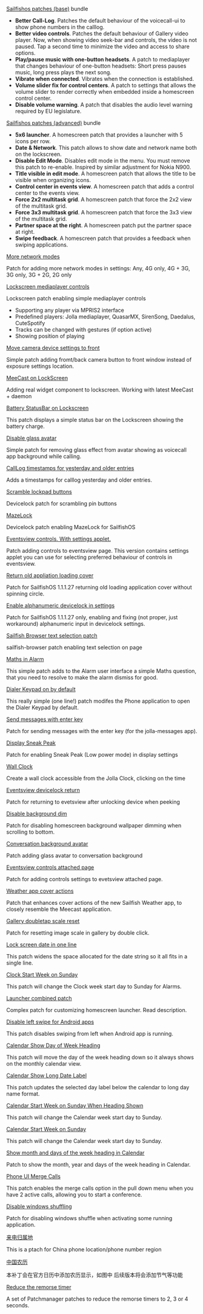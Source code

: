 [Sailfishos patches (base)](https://openrepos.net/content/sfietkonstantin/sailfishos-patches-base) bundle
* **Better Call-Log**. Patches the default behaviour of the voicecall-ui to show phone numbers in the calllog.
* **Better video controls**. Patches the default behaviour of Gallery video player. Now, when showing video seek-bar and controls, the video is not paused. Tap a second time to minimize the video and access to share options.
* **Play/pause music with one-button headsets**. A patch to mediaplayer that changes behaviour of one-button headsets: Short press pauses music, long press plays the next song.
* **Vibrate when connected**. Vibrates when the connection is established.
* **Volume slider fix for control centers**. A patch to settings that allows the volume slider to render correctly when embedded inside a homescreen control center.
* **Disable volume warning**. A patch that disables the audio level warning required by EU legislature.

[Sailfishos patches (advanced)](https://openrepos.net/content/sfietkonstantin/sailfishos-patches-advanced) bundle

* **5x6 launcher**. A homescreen patch that provides a launcher with 5 icons per row.
* **Date & Network**. This patch allows to show date and network name both on the lockscreen.
* **Disable Edit Mode**. Disables edit mode in the menu. You must remove this patch to re-enable. Inspired by similar adjustment for Nokia N900.
* **Title visible in edit mode**. A homescreen patch that allows the title to be visible when organizing icons.
* **Control center in events view**. A homescreen patch that adds a control center to the events view.
* **Force 2x2 multitask grid**. A homescreen patch that force the 2x2 view of the multitask grid.
* **Force 3x3 multitask grid**. A homescreen patch that force the 3x3 view of the multitask grid.
* **Partner space at the right**. A homescreen patch put the partner space at right.
* **Swipe feedback**. A homescreen patch that provides a feedback when swiping applications.

[More network modes](https://openrepos.net/content/coderusofono/patch-more-network-modes)

Patch for adding more network modes in settings: Any, 4G only, 4G + 3G, 3G only, 3G + 2G, 2G only

[Lockscreen mediaplayer controls](https://openrepos.net/content/coderus/patch-lockscreen-mediaplayer-controls)

Lockscreen patch enabling simple mediaplayer controls
* Supporting any player via MPRIS2 interface
* Predefined players: Jolla mediaplayer, QuasarMX, SirenSong, Daedalus, CuteSpotify
* Tracks can be changed with gestures (if option active)
* Showing position of playing

[Move camera device settings to front](https://openrepos.net/content/coderus/patch-move-camera-device-settings-front)

Simple patch adding fromt/back camera button to front window instead of exposure settings location.

[MeeCast on LockScreen](https://openrepos.net/content/vasvlad/meecast-lockscreen)

Adding real widget component to lockscreen. Working with latest MeeCast + daemon

[Battery StatusBar on Lockscreen](https://openrepos.net/content/billyhalley/patch-battery-statusbar-lockscreen)

This patch displays a simple status bar on the Lockscreen showing the battery charge.

[Disable glass avatar](https://openrepos.net/content/coderus/patch-disable-glass-avatar)

Simple patch for removing glass effect from avatar showing as voicecall app background while calling.

[CallLog timestamps for yesterday and older entries](https://openrepos.net/content/muppis/patch-calllog-timestamps-yesterday-and-older-entries)

Adds a timestamps for calllog yesterday and older entries.

[Scramble lockpad buttons](https://openrepos.net/content/coderus/patch-scramble-lockpad-buttons)

Devicelock patch for scrambling pin buttons

[MazeLock](https://openrepos.net/content/coderus/patch-mazelock)

Devicelock patch enabling MazeLock for SailfishOS

[Eventsview controls. With settings applet.](https://openrepos.net/content/coderus/patch-eventsview-controls-settings-applet)

Patch adding controls to eventsview page. This version contains settings applet you can use for selecting preferred behaviour of controls in eventsview.

[Return old appliation loading cover](https://openrepos.net/content/coderus/patch-return-old-appliation-loading-cover)

Patch for SailfishOS 1.1.1.27 returning old loading application cover without spinning circle.

[Enable alphanumeric devicelock in settings](https://openrepos.net/content/coderus/patch-enable-alphanumeric-devicelock-settings)

Patch for SailfishOS 1.1.1.27 only, enabling and fixing (not proper, just workaround) alphanumeric input in devicelock settings.

[Sailfish Browser text selection patch](https://openrepos.net/content/coderus/patch-sailfish-browser-text-selection-patch)

sailfish-browser patch enabling text selection on page

[Maths in Alarm](https://openrepos.net/content/eugenio/patch-maths-alarm)

This simple patch adds to the Alarm user interface a simple Maths question, that you need to resolve to make the alarm dismiss for good.

[Dialer Keypad on by default](https://openrepos.net/content/eugenio/patch-dialer-keypad-default)

This really simple (one line!) patch modifes the Phone application to open the Dialer Keypad by default.

[Send messages with enter key](https://openrepos.net/content/nickcis/patch-send-messages-enter-key)

Patch for sending messages with the enter key (for the jolla-messages app).

[Display Sneak Peak](https://openrepos.net/content/coderus/patch-add-sneak-peak-option-display-settings)

Patch for enabling Sneak Peak (Low power mode) in display settings

[Wall Clock](https://openrepos.net/content/billyhalley/sailfish-patch-wall-clock)

Create a wall clock accessible from the Jolla Clock, clicking on the time

[Eventsview devicelock return](https://openrepos.net/content/coderus/patch-return-eventsview-after-unlocking-device)

Patch for returning to evetsview after unlocking device when peeking

[Disable background dim](https://openrepos.net/content/coderus/patch-disable-background-dim)

Patch for disabling homescreen background wallpaper dimming when scrolling to bottom.

[Conversation background avatar](https://openrepos.net/content/coderus/patch-conversation-background-avatar)

Patch adding glass avatar to conversation background

[Eventsview controls attached page](https://openrepos.net/content/coderus/patch-eventsview-controls-attached-page)

Patch for adding controls settings to evetsview attached page.

[Weather app cover actions](https://openrepos.net/content/nodevel/patch-weather-app-cover-actions)

Patch that enhances cover actions of the new Sailfish Weather app, to closely resemble the Meecast application.

[Gallery doubletap scale reset](https://openrepos.net/content/coderus/patch-gallery-doubletap-scale-reset)

Patch for resetting image scale in gallery by double click.

[Lock screen date in one line](https://openrepos.net/content/pichlo/patch-lock-screen-date-one-line)

This patch widens the space allocated for the date string so it all fits in a single line.

[Clock Start Week on Sunday](https://openrepos.net/content/abyzthomas/patch-sailfishos-clock-start-week-sunday)

This patch will change the Clock week start day to Sunday for Alarms.

[Launcher combined patch](https://openrepos.net/content/coderus/patch-launcher-combined-patch)

Complex patch for customizing homescreen launcher. Read description.

[Disable left swipe for Android apps](https://openrepos.net/content/sevanteri/patch-disable-left-swipe-android-apps)

This patch disables swiping from left when Android app is running.

[Calendar Show Day of Week Heading](https://openrepos.net/content/abyzthomas/patch-sailfishos-calendar-show-day-week-heading)

This patch will move the day of the week heading down so it always shows on the monthly calendar view.

[Calendar Show Long Date Label](https://openrepos.net/content/abyzthomas/patch-sailfishos-calendar-show-long-date-label)

This patch updates the selected day label below the calendar to long day name format.

[Calendar Start Week on Sunday When Heading Shown](https://openrepos.net/content/abyzthomas/patch-sailfishos-calendar-start-week-sunday-when-heading-shown)

This patch will change the Calendar week start day to Sunday.

[Calendar Start Week on Sunday](https://openrepos.net/content/abyzthomas/patch-sailfishos-calendar-start-week-sunday)

This patch will change the Calendar week start day to Sunday.

[Show month and days of the week heading in Calendar](https://openrepos.net/content/pichlo/patch-show-month-and-days-week-heading-calendar)

Patch to show the month, year and days of the week heading in Calendar.

[Phone UI Merge Calls](https://openrepos.net/content/abyzthomas/patch-sailfishos-phone-ui-merge-calls)

This patch enables the merge calls option in the pull down menu when you have 2 active calls, allowing you to start a conference.

[Disable windows shuffling](https://openrepos.net/content/coderus/patch-disable-windows-shuffling)

Patch for disabling windows shuffle when activating some running application.

[来电归属地](https://openrepos.net/content/birdzhang/patch-lai-dian-gui-shu-di)

This is a ptach for China phone location/phone number region

[中国农历](https://openrepos.net/content/birdzhang/patch-zhong-guo-nong-li)

本补丁会在官方日历中添加农历显示，如图中
后续版本将会添加节气等功能

[Reduce the remorse timer](https://openrepos.net/content/pichlo/patch-reduce-remorse-timer)

A set of Patchmanager patches to reduce the remorse timers to 2, 3 or 4 seconds.
